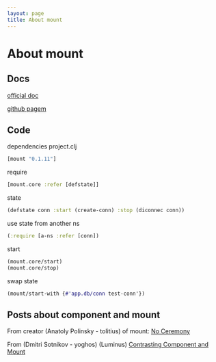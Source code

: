 ```yaml
---
layout: page
title: About mount
---
```

# About mount

## Docs

[official doc](https://github.com/tolitius/mount/blob/master/README.md)

[github pagem](https://github.com/tolitius)

## Code

dependencies project.clj
```clojure
[mount "0.1.11"]
```

require
```clojure 
[mount.core :refer [defstate]]
```

state
```clojure
(defstate conn :start (create-conn) :stop (diconnec conn))
```

use state from another ns
```clojure
(:require [a-ns :refer [conn])
```

start
```clojure 
(mount.core/start)
(mount.core/stop)
```

swap state
```clojure
(mount/start-with {#'app.db/conn test-conn'})
```

## Posts about component and mount

From creator (Anatoly Polinsky - tolitius) of mount: 
[No Ceremony](https://www.dotkam.com/2016/11/21/no-ceremony/)

From (Dmitri Sotnikov - yoghos) (Luminus)
[Contrasting Component and Mount](http://yogthos.net/posts/2016-01-19-ContrastingComponentAndMount.html)
